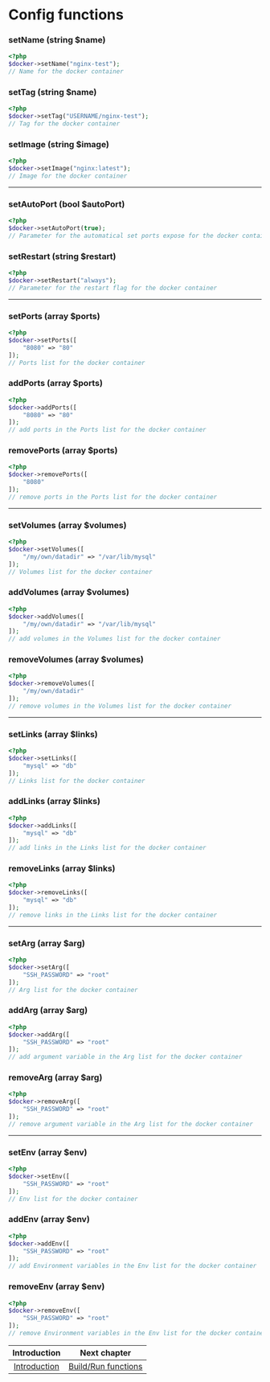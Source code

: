 # Config functions

### setName (string $name)
```php
<?php
$docker->setName("nginx-test");
// Name for the docker container
```

### setTag (string $name)
```php
<?php
$docker->setTag("USERNAME/nginx-test");
// Tag for the docker container
```

### setImage (string $image)
```php
<?php
$docker->setImage("nginx:latest");
// Image for the docker container
```

---

### setAutoPort (bool $autoPort)
```php
<?php
$docker->setAutoPort(true);
// Parameter for the automatical set ports expose for the docker container
```

### setRestart (string $restart)
```php
<?php
$docker->setRestart("always");
// Parameter for the restart flag for the docker container
```

---

### setPorts (array $ports)
```php
<?php
$docker->setPorts([
    "8080" => "80"
]);
// Ports list for the docker container
```

### addPorts (array $ports)
```php
<?php
$docker->addPorts([
    "8080" => "80"
]);
// add ports in the Ports list for the docker container
```

### removePorts (array $ports)
```php
<?php
$docker->removePorts([
    "8080"
]);
// remove ports in the Ports list for the docker container
```

---

### setVolumes (array $volumes)
```php
<?php
$docker->setVolumes([
    "/my/own/datadir" => "/var/lib/mysql"
]);
// Volumes list for the docker container
```

### addVolumes (array $volumes)
```php
<?php
$docker->addVolumes([
    "/my/own/datadir" => "/var/lib/mysql"
]);
// add volumes in the Volumes list for the docker container
```

### removeVolumes (array $volumes)
```php
<?php
$docker->removeVolumes([
    "/my/own/datadir"
]);
// remove volumes in the Volumes list for the docker container
```

---

### setLinks (array $links)
```php
<?php
$docker->setLinks([
    "mysql" => "db"
]);
// Links list for the docker container
```

### addLinks (array $links)
```php
<?php
$docker->addLinks([
    "mysql" => "db"
]);
// add links in the Links list for the docker container
```

### removeLinks (array $links)
```php
<?php
$docker->removeLinks([
    "mysql" => "db"
]);
// remove links in the Links list for the docker container
```

---

### setArg (array $arg)
```php
<?php
$docker->setArg([
    "SSH_PASSWORD" => "root"
]);
// Arg list for the docker container
```

### addArg (array $arg)
```php
<?php
$docker->addArg([
    "SSH_PASSWORD" => "root"
]);
// add argument variable in the Arg list for the docker container
```

### removeArg (array $arg)
```php
<?php
$docker->removeArg([
    "SSH_PASSWORD" => "root"
]);
// remove argument variable in the Arg list for the docker container
```

---

### setEnv (array $env)
```php
<?php
$docker->setEnv([
    "SSH_PASSWORD" => "root"
]);
// Env list for the docker container
```

### addEnv (array $env)
```php
<?php
$docker->addEnv([
    "SSH_PASSWORD" => "root"
]);
// add Environment variables in the Env list for the docker container
```

### removeEnv (array $env)
```php
<?php
$docker->removeEnv([
    "SSH_PASSWORD" => "root"
]);
// remove Environment variables in the Env list for the docker container
```

| Introduction | Next chapter |
| :---------------------: | :--------------: |
| [Introduction](https://github.com/SimonDevelop/php-docker/blob/master/docs/introduction.md) | [Build/Run functions](https://github.com/SimonDevelop/php-docker/blob/master/docs/chapter02.md) |
